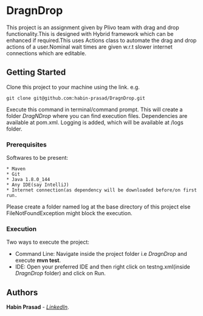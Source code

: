 # DragnDrop

This project is an assignment given by Plivo team with drag and drop functionality.This is designed with Hybrid framework which can be enhanced if required.This uses Actions class to automate the drag and drop actions of a user.Nominal wait times are given w.r.t slower internet connections which are editable.

## Getting Started

Clone this project to  your machine using the link. e.g.
```
git clone git@github.com:habin-prasad/DragnDrop.git
```
Execute this command in terminal/command prompt. This will create a folder *DragNDrop* where you can find execution files.
Dependencies are available at pom.xml.
Logging is added, which will be available at /logs folder.

### Prerequisites

Softwares to be present:

```
* Maven
* Git
* Java 1.8.0_144
* Any IDE(say IntelliJ)
* Internet connection(as dependency will be downloaded before/on first run.
```

Please create a folder named log at the base directory of this project else FileNotFoundException might block the execution.


### Execution

Two ways to execute the project:
* Command Line: Navigate inside the project folder i.e *DragnDrop* and execute **mvn test**.
* IDE: Open your preferred IDE and then right click on testng.xml(inside *DragnDrop* folder) and click on Run.

## Authors


**Habin Prasad** - *[LinkedIn](https://www.linkedin.com/in/habin-prasad-aa253b84)*.